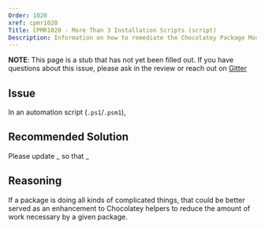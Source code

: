 ```yaml
---
Order: 1020
xref: cpmr1020
Title: CPMR1020 - More Than 3 Installation Scripts (script)
Description: Information on how to remediate the Chocolatey Package Moderation Rule 1020
---
```


**NOTE**: This page is a stub that has not yet been filled out. If you have questions about this issue, please ask in the review or reach out on [Gitter](https://gitter.im/chocolatey/chocolatey.org)

## Issue

In an automation script (`.ps1`/`.psm1`),

## Recommended Solution

Please update _ so that _

## Reasoning

If a package is doing all kinds of complicated things, that could be better served as an enhancement to Chocolatey helpers to reduce the amount of work necessary by a given package.
